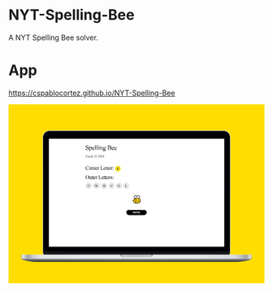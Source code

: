 # NYT-Spelling-Bee
 A NYT Spelling Bee solver.

 # App

https://cspablocortez.github.io/NYT-Spelling-Bee

![Screenshot](images/screenshot-desktop.png "Screenshot")

